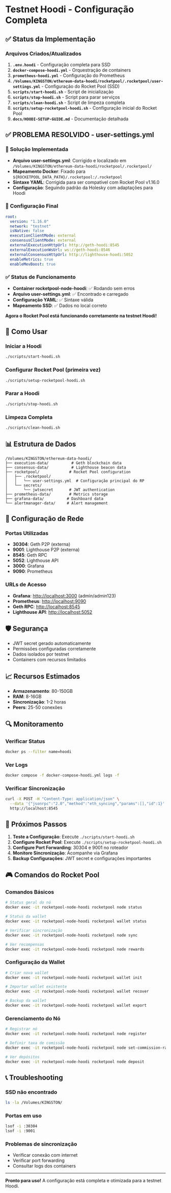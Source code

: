 # Testnet Hoodi - Configuração Completa

## ✅ Status da Implementação

### Arquivos Criados/Atualizados

1. **`.env.hoodi`** - Configuração completa para SSD
2. **`docker-compose-hoodi.yml`** - Orquestração de containers
3. **`prometheus-hoodi.yml`** - Configuração do Prometheus
4. **`/Volumes/KINGSTON/ethereum-data-hoodi/rocketpool/.rocketpool/user-settings.yml`** - Configuração do Rocket Pool (SSD)
5. **`scripts/start-hoodi.sh`** - Script de inicialização
6. **`scripts/stop-hoodi.sh`** - Script para parar serviços
7. **`scripts/clean-hoodi.sh`** - Script de limpeza completa
8. **`scripts/setup-rocketpool-hoodi.sh`** - Configuração inicial do Rocket Pool
9. **`docs/HOODI-SETUP-GUIDE.md`** - Documentação detalhada

## ✅ **PROBLEMA RESOLVIDO - user-settings.yml**

### 🎯 **Solução Implementada**
- **Arquivo user-settings.yml**: Corrigido e localizado em `/Volumes/KINGSTON/ethereum-data-hoodi/rocketpool/.rocketpool/`
- **Mapeamento Docker**: Fixado para `${ROCKETPOOL_DATA_PATH}/.rocketpool:/.rocketpool`
- **Sintaxe YAML**: Corrigida para ser compatível com Rocket Pool v1.16.0
- **Configuração**: Seguindo padrão da Holesky com adaptações para Hoodi

### 🔧 **Configuração Final**
```yaml
root:
  version: "1.16.0"
  network: "testnet"
  isNative: false
  executionClientMode: external
  consensusClientMode: external
  externalExecutionHttpUrl: http://geth-hoodi:8545
  externalExecutionWsUrl: ws://geth-hoodi:8546
  externalConsensusHttpUrl: http://lighthouse-hoodi:5052
  enableMetrics: true
  enableMevBoost: true
```

### ✅ **Status de Funcionamento**
- **Container rocketpool-node-hoodi**: ✅ Rodando sem erros
- **Arquivo user-settings.yml**: ✅ Encontrado e carregado
- **Configuração YAML**: ✅ Sintaxe válida
- **Mapeamento SSD**: ✅ Dados no local correto

**Agora o Rocket Pool está funcionando corretamente na testnet Hoodi!**

## 🚀 Como Usar

### Iniciar a Hoodi

```bash
./scripts/start-hoodi.sh
```

### Configurar Rocket Pool (primeira vez)

```bash
./scripts/setup-rocketpool-hoodi.sh
```

### Parar a Hoodi

```bash
./scripts/stop-hoodi.sh
```

### Limpeza Completa

```bash
./scripts/clean-hoodi.sh
```

## 📊 Estrutura de Dados

```text
/Volumes/KINGSTON/ethereum-data-hoodi/
├── execution-data/          # Geth blockchain data
├── consensus-data/          # Lighthouse beacon data
├── rocketpool/             # Rocket Pool configuration
│   ├── .rocketpool/
│   │   └── user-settings.yml  # Configuração principal do RP
│   └── secrets/
│       └── jwtsecret       # JWT authentication
├── prometheus-data/        # Metrics storage
├── grafana-data/          # Dashboard data
└── alertmanager-data/     # Alert management
```

## 🔧 Configuração de Rede

### Portas Utilizadas

- **30304**: Geth P2P (externa)
- **9001**: Lighthouse P2P (externa)
- **8545**: Geth RPC
- **5052**: Lighthouse API
- **3000**: Grafana
- **9090**: Prometheus

### URLs de Acesso

- **Grafana**: <http://localhost:3000> (admin/admin123)
- **Prometheus**: <http://localhost:9090>
- **Geth RPC**: <http://localhost:8545>
- **Lighthouse API**: <http://localhost:5052>

## 🛡️ Segurança

- JWT secret gerado automaticamente
- Permissões configuradas corretamente
- Dados isolados por testnet
- Containers com recursos limitados

## 📈 Recursos Estimados

- **Armazenamento**: 80-150GB
- **RAM**: 8-16GB
- **Sincronização**: 1-2 horas
- **Peers**: 25-50 conexões

## 🔍 Monitoramento

### Verificar Status

```bash
docker ps --filter name=hoodi
```

### Ver Logs

```bash
docker compose -f docker-compose-hoodi.yml logs -f
```

### Verificar Sincronização

```bash
curl -X POST -H "Content-Type: application/json" \
  --data '{"jsonrpc":"2.0","method":"eth_syncing","params":[],"id":1}' \
  http://localhost:8545
```

## 🎯 Próximos Passos

1. **Teste a Configuração**: Execute `./scripts/start-hoodi.sh`
2. **Configure Rocket Pool**: Execute `./scripts/setup-rocketpool-hoodi.sh`
3. **Configure Port Forwarding**: 30304 e 9001 no roteador
4. **Monitore Sincronização**: Acompanhe via Grafana
5. **Backup Configurações**: JWT secret e configurações importantes

## 🎮 Comandos do Rocket Pool

### Comandos Básicos

```bash
# Status geral do nó
docker exec -it rocketpool-node-hoodi rocketpool node status

# Status da wallet
docker exec -it rocketpool-node-hoodi rocketpool wallet status

# Verificar sincronização
docker exec -it rocketpool-node-hoodi rocketpool node sync

# Ver recompensas
docker exec -it rocketpool-node-hoodi rocketpool node rewards
```

### Configuração da Wallet

```bash
# Criar nova wallet
docker exec -it rocketpool-node-hoodi rocketpool wallet init

# Importar wallet existente
docker exec -it rocketpool-node-hoodi rocketpool wallet recover

# Backup da wallet
docker exec -it rocketpool-node-hoodi rocketpool wallet export
```

### Gerenciamento do Nó

```bash
# Registrar nó
docker exec -it rocketpool-node-hoodi rocketpool node register

# Definir taxa de comissão
docker exec -it rocketpool-node-hoodi rocketpool node set-commission-rate 15

# Ver depósitos
docker exec -it rocketpool-node-hoodi rocketpool node deposit
```

## 📞 Troubleshooting

### SSD não encontrado

```bash
ls -la /Volumes/KINGSTON/
```

### Portas em uso

```bash
lsof -i :30304
lsof -i :9001
```

### Problemas de sincronização

- Verificar conexão com internet
- Verificar port forwarding
- Consultar logs dos containers

---

**Pronto para uso!** A configuração está completa e otimizada para a testnet Hoodi.
